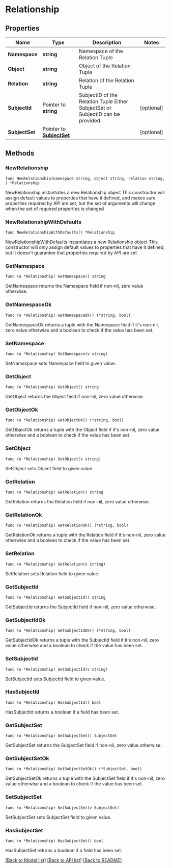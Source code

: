 # Relationship

## Properties

Name | Type | Description | Notes
------------ | ------------- | ------------- | -------------
**Namespace** | **string** | Namespace of the Relation Tuple | 
**Object** | **string** | Object of the Relation Tuple | 
**Relation** | **string** | Relation of the Relation Tuple | 
**SubjectId** | Pointer to **string** | SubjectID of the Relation Tuple  Either SubjectSet or SubjectID can be provided. | [optional] 
**SubjectSet** | Pointer to [**SubjectSet**](SubjectSet.md) |  | [optional] 

## Methods

### NewRelationship

`func NewRelationship(namespace string, object string, relation string, ) *Relationship`

NewRelationship instantiates a new Relationship object
This constructor will assign default values to properties that have it defined,
and makes sure properties required by API are set, but the set of arguments
will change when the set of required properties is changed

### NewRelationshipWithDefaults

`func NewRelationshipWithDefaults() *Relationship`

NewRelationshipWithDefaults instantiates a new Relationship object
This constructor will only assign default values to properties that have it defined,
but it doesn't guarantee that properties required by API are set

### GetNamespace

`func (o *Relationship) GetNamespace() string`

GetNamespace returns the Namespace field if non-nil, zero value otherwise.

### GetNamespaceOk

`func (o *Relationship) GetNamespaceOk() (*string, bool)`

GetNamespaceOk returns a tuple with the Namespace field if it's non-nil, zero value otherwise
and a boolean to check if the value has been set.

### SetNamespace

`func (o *Relationship) SetNamespace(v string)`

SetNamespace sets Namespace field to given value.


### GetObject

`func (o *Relationship) GetObject() string`

GetObject returns the Object field if non-nil, zero value otherwise.

### GetObjectOk

`func (o *Relationship) GetObjectOk() (*string, bool)`

GetObjectOk returns a tuple with the Object field if it's non-nil, zero value otherwise
and a boolean to check if the value has been set.

### SetObject

`func (o *Relationship) SetObject(v string)`

SetObject sets Object field to given value.


### GetRelation

`func (o *Relationship) GetRelation() string`

GetRelation returns the Relation field if non-nil, zero value otherwise.

### GetRelationOk

`func (o *Relationship) GetRelationOk() (*string, bool)`

GetRelationOk returns a tuple with the Relation field if it's non-nil, zero value otherwise
and a boolean to check if the value has been set.

### SetRelation

`func (o *Relationship) SetRelation(v string)`

SetRelation sets Relation field to given value.


### GetSubjectId

`func (o *Relationship) GetSubjectId() string`

GetSubjectId returns the SubjectId field if non-nil, zero value otherwise.

### GetSubjectIdOk

`func (o *Relationship) GetSubjectIdOk() (*string, bool)`

GetSubjectIdOk returns a tuple with the SubjectId field if it's non-nil, zero value otherwise
and a boolean to check if the value has been set.

### SetSubjectId

`func (o *Relationship) SetSubjectId(v string)`

SetSubjectId sets SubjectId field to given value.

### HasSubjectId

`func (o *Relationship) HasSubjectId() bool`

HasSubjectId returns a boolean if a field has been set.

### GetSubjectSet

`func (o *Relationship) GetSubjectSet() SubjectSet`

GetSubjectSet returns the SubjectSet field if non-nil, zero value otherwise.

### GetSubjectSetOk

`func (o *Relationship) GetSubjectSetOk() (*SubjectSet, bool)`

GetSubjectSetOk returns a tuple with the SubjectSet field if it's non-nil, zero value otherwise
and a boolean to check if the value has been set.

### SetSubjectSet

`func (o *Relationship) SetSubjectSet(v SubjectSet)`

SetSubjectSet sets SubjectSet field to given value.

### HasSubjectSet

`func (o *Relationship) HasSubjectSet() bool`

HasSubjectSet returns a boolean if a field has been set.


[[Back to Model list]](../README.md#documentation-for-models) [[Back to API list]](../README.md#documentation-for-api-endpoints) [[Back to README]](../README.md)


